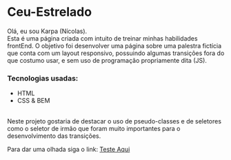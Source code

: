 # Ceu-Estrelado
Olá, eu sou Karpa (Nícolas). <br>
Esta é uma página criada com intuito de treinar minhas habilidades frontEnd.
O objetivo foi desenvolver uma página sobre uma palestra fictícia que conta com um layout responsivo, possuindo algumas transições fora do que costumo usar, e sem uso de programação propriamente dita (JS).
<br>
### Tecnologias usadas:
  - HTML
  - CSS & BEM
<br>
Neste projeto gostaria de destacar o uso de pseudo-classes e de seletores como o seletor de irmão que foram muito importantes para o desenvolvimento das transições.

Para dar uma olhada siga o link: <a href="https://kingkarpa.github.io/Treino_Ceu-Estrelado.html/">Teste Aqui</a>
